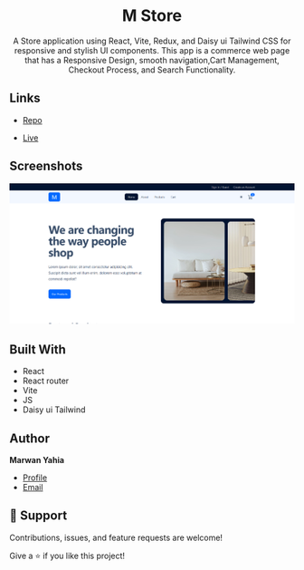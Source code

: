 <h1 align="center">M Store</h1>


<p align="center">A Store application using React, Vite, Redux, and Daisy ui Tailwind CSS for responsive and stylish UI components. This app is a commerce web page that has a Responsive Design, smooth navigation,Cart Management, Checkout Process, and Search Functionality.</p>



## Links

- [Repo](https://github.com/Marwan-11/Maro-Store.git)

- [Live](https://maro-store.vercel.app/)

## Screenshots

![](/store.png)


## Built With


- React
- React router
- Vite
- JS
- Daisy ui Tailwind

## Author

**Marwan Yahia**

- [Profile](https://github.com/Marwan-11 "Marwan Yahia")
- [Email](mailto:marwanyahia151@gmail.com?subject=Hi "Hi!")


## 🤝 Support

Contributions, issues, and feature requests are welcome!

Give a ⭐️ if you like this project!









